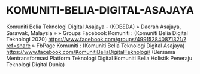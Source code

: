 # KOMUNITI-BELIA-DIGITAL-ASAJAYA
Komuniti Belia Teknologi Digital Asajaya - (KOBEDA)  » Daerah Asajaya, Sarawak, Malaysia »  » Groups Facebook Komuniti :  (Komuniti Belia Digital Teknologi 2020) https://www.facebook.com/groups/499152840871321/?ref=share   » FbPage Komuniti :  (Komuniti Belia Teknologi Digital Asajaya) https://www.facebook.com/KomunitiBeliaDigitalTeknologi/  (Bersama Mentransformasi Platform Teknologi Digital Komuniti Belia Holistik Peneraju Teknologi Digital Dunia)

